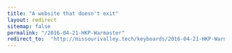 ```yaml
---
title: "A website that doesn't exit"
layout: redirect
sitemap: false
permalink: "/2016-04-21-HKP-Warmaster"
redirect_to:  "http://missourivalley.tech/keyboards/2016-04-21-HKP-Warmaster"
---
```

